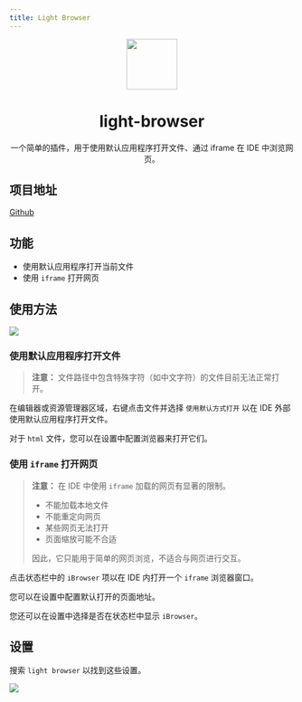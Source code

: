 ```yaml
---
title: Light Browser
---
```


<div align="center" >
    <img src="/projects/light-browser/light-browser.png" width="90px" height="90px"/>
    <h1 align="center">light-browser</h1>
    <p>一个简单的插件，用于使用默认应用程序打开文件、通过 iframe 在 IDE 中浏览网页。</p>
</div>

## 项目地址

[Github](https://github.com/HiMeditator/light-browser)

## 功能

- 使用默认应用程序打开当前文件
- 使用 `iframe` 打开网页

## 使用方法

![](/projects/light-browser/01.png)

### 使用默认应用程序打开文件

> **注意：** 文件路径中包含特殊字符（如中文字符）的文件目前无法正常打开。

在编辑器或资源管理器区域，右键点击文件并选择 `使用默认方式打开` 以在 IDE 外部使用默认应用程序打开文件。

对于 `html` 文件，您可以在设置中配置浏览器来打开它们。

### 使用 `iframe` 打开网页

> **注意：** 在 IDE 中使用 `iframe` 加载的网页有显著的限制。
>
> - 不能加载本地文件
> - 不能重定向网页
> - 某些网页无法打开
> - 页面缩放可能不合适
> 
> 因此，它只能用于简单的网页浏览，不适合与网页进行交互。

点击状态栏中的 `iBrowser` 项以在 IDE 内打开一个 `iframe` 浏览器窗口。

您可以在设置中配置默认打开的页面地址。

您还可以在设置中选择是否在状态栏中显示 `iBrowser`。

## 设置

搜索 `light browser` 以找到这些设置。

![](/projects/light-browser/02.png)